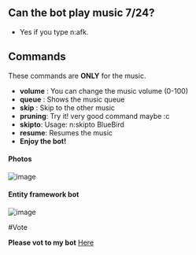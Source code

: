 



## Can the bot play music 7/24?

- Yes if you type n:afk.

## Commands

These commands are **ONLY** for the music.

- **volume** : You can change the music volume (0-100)
- **queue** : Shows the music queue
- **skip** : Skip to the other music 
- **pruning**: Try it! very good command maybe :c
- **skipto**: Usage: n:skipto BlueBird
- **resume**: Resumes the music
-  **__Enjoy__ the bot!**



#### Photos

![image](Img/BasicBot.png "Music play command")

#### Entity framework bot

![image](Img/EfCore.png "Basic bot preview")

#Vote

**Please vot to my bot** [Here](https://top.gg/bot/755138465523433552)
